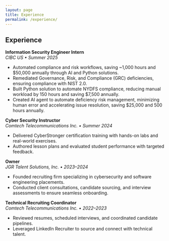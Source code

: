 ```yaml
---
layout: page
title: Experience
permalink: /experience/
---
```


## Experience

**Information Security Engineer Intern**  
_CIBC US • Summer 2025_  
- Automated compliance and risk workflows, saving ~1,000 hours and $50,000 annually through AI and Python solutions.
- Remediated Governance, Risk, and Compliance (GRC) deficiencies, ensuring compliance with NIST 2.0.
- Built Python solution to automate NYDFS compliance, reducing manual workload by 150 hours and saving $7,500 annually.
- Created AI agent to automate deficiency risk management, minimizing human error and accelerating issue resolution, saving $25,000 and 500 hours annually.

**Cyber Security Instructor**  
_Comtech Telecommunications Inc. • Summer 2024_  
- Delivered CyberStronger certification training with hands-on labs and real-world exercises.
- Authored lesson plans and evaluated student performance with targeted feedback.

**Owner**  
_JGR Talent Solutions, Inc. • 2023–2024_  
- Founded recruiting firm specializing in cybersecurity and software engineering placements.
- Conducted client consultations, candidate sourcing, and interview assessments to ensure seamless onboarding.

**Technical Recruiting Coordinator**  
_Comtech Telecommunications Inc. • 2022–2023_  
- Reviewed resumes, scheduled interviews, and coordinated candidate pipelines.
- Leveraged LinkedIn Recruiter to source and connect with technical talent.


